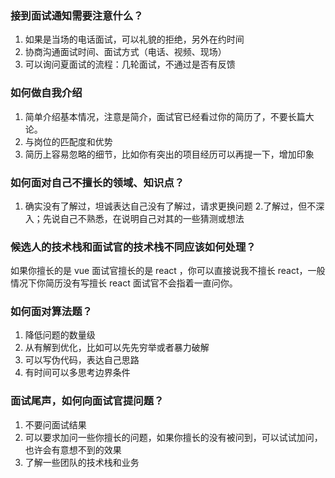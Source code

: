 ### 接到面试通知需要注意什么？
1. 如果是当场的电话面试，可以礼貌的拒绝，另外在约时间
2. 协商沟通面试时间、面试方式（电话、视频、现场）
3. 可以询问夏面试的流程：几轮面试，不通过是否有反馈

### 如何做自我介绍
1. 简单介绍基本情况，注意是简介，面试官已经看过你的简历了，不要长篇大论。
2. 与岗位的匹配度和优势
3. 简历上容易忽略的细节，比如你有突出的项目经历可以再提一下，增加印象

### 如何面对自己不擅长的领域、知识点？
1. 确实没有了解过，坦诚表达自己没有了解过，请求更换问题
2.了解过，但不深入；先说自己不熟悉，在说明自己对其的一些猜测或想法

### 候选人的技术栈和面试官的技术栈不同应该如何处理？
如果你擅长的是 vue 面试官擅长的是 react ，你可以直接说我不擅长 react，一般情况下你简历没有写擅长 react 面试官不会指着一直问你。

### 如何面对算法题？
1. 降低问题的数量级
2. 从有解到优化，比如可以先先穷举或者暴力破解
3. 可以写伪代码，表达自己思路
4. 有时间可以多思考边界条件

### 面试尾声，如何向面试官提问题？
1. 不要问面试结果
2. 可以要求加问一些你擅长的问题，如果你擅长的没有被问到，可以试试加问，也许会有意想不到的效果
3. 了解一些团队的技术栈和业务